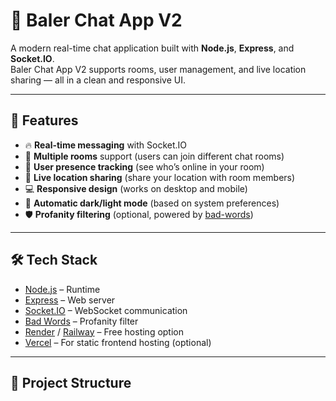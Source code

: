 # 💬 Baler Chat App V2

A modern real-time chat application built with **Node.js**, **Express**, and **Socket.IO**.  
Baler Chat App V2 supports rooms, user management, and live location sharing — all in a clean and responsive UI.

---

## 🚀 Features

- 🔥 **Real-time messaging** with Socket.IO
- 👥 **Multiple rooms** support (users can join different chat rooms)
- 👀 **User presence tracking** (see who’s online in your room)
- 📍 **Live location sharing** (share your location with room members)
- 💻 **Responsive design** (works on desktop and mobile)
- 🌙 **Automatic dark/light mode** (based on system preferences)
- 🛡 **Profanity filtering** (optional, powered by [bad-words](https://www.npmjs.com/package/bad-words))

---

## 🛠 Tech Stack

- [Node.js](https://nodejs.org/) – Runtime
- [Express](https://expressjs.com/) – Web server
- [Socket.IO](https://socket.io/) – WebSocket communication
- [Bad Words](https://www.npmjs.com/package/bad-words) – Profanity filter
- [Render](https://render.com/) / [Railway](https://railway.app/) – Free hosting option
- [Vercel](https://vercel.com/) – For static frontend hosting (optional)

---

## 📂 Project Structure

